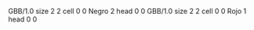 <gs-board> GBB/1.0
size 2 2
cell 0 0 Negro 2
head 0 0
 </gs-board>
<gs-board> GBB/1.0
size 2 2
cell 0 0 Rojo 1
head 0 0
 </gs-board>
